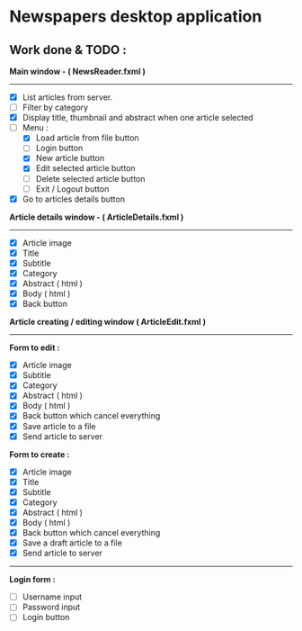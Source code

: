 # Newspapers desktop application

## Work done & TODO :

**Main window - ( NewsReader.fxml )**

---

- [x] List articles from server.
- [ ] Filter by category
- [x] Display title, thumbnail and abstract when one article selected
- [ ] Menu : 
  - [X] Load article from file button
  - [ ] Login button
  - [X] New article button
  - [X] Edit selected article button
  - [ ] Delete selected article button
  - [ ] Exit / Logout button
- [x] Go to articles details button

**Article details window - ( ArticleDetails.fxml )**

---

- [x] Article image
- [x] Title
- [X] Subtitle
- [X] Category
- [X] Abstract ( html )
- [X] Body ( html )
- [x] Back button

**Article creating / editing window ( ArticleEdit.fxml )**

---

**Form to edit :**

- [X] Article image
- [X] Subtitle
- [X] Category
- [X] Abstract ( html )
- [X] Body ( html )
- [X] Back button which cancel everything
- [X] Save article to a file
- [X] Send article to server

**Form to create :**

- [X] Article image
- [X] Title
- [X] Subtitle
- [X] Category
- [X] Abstract ( html )
- [X] Body ( html )
- [X] Back button which cancel everything
- [X] Save a draft article to a file
- [X] Send article to server

---

**Login form :**

- [ ] Username input
- [ ] Password input
- [ ] Login button